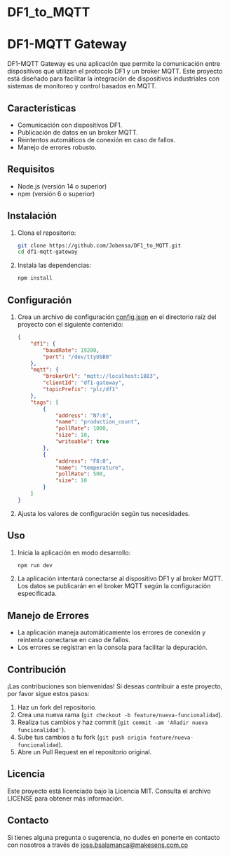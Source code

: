 # DF1_to_MQTT
# DF1-MQTT Gateway

DF1-MQTT Gateway es una aplicación que permite la comunicación entre dispositivos que utilizan el protocolo DF1 y un broker MQTT. Este proyecto está diseñado para facilitar la integración de dispositivos industriales con sistemas de monitoreo y control basados en MQTT.

## Características

- Comunicación con dispositivos DF1.
- Publicación de datos en un broker MQTT.
- Reintentos automáticos de conexión en caso de fallos.
- Manejo de errores robusto.

## Requisitos

- Node.js (versión 14 o superior)
- npm (versión 6 o superior)

## Instalación

1. Clona el repositorio:

    ```sh
    git clone https://github.com/Jobensa/DF1_to_MQTT.git
    cd df1-mqtt-gateway
    ```

2. Instala las dependencias:

    ```sh
    npm install
    ```

## Configuración

1. Crea un archivo de configuración [config.json](http://_vscodecontentref_/1) en el directorio raíz del proyecto con el siguiente contenido:

    ```json
    {
        "df1": {
            "baudRate": 19200,
            "port": "/dev/ttyUSB0"
        },
        "mqtt": {
            "brokerUrl": "mqtt://localhost:1883",
            "clientId": "df1-gateway",
            "topicPrefix": "plc/df1"
        },
        "tags": [
            {
                "address": "N7:0",
                "name": "production_count",
                "pollRate": 1000,
                "size": 10,
                "writeable": true
            },
            {
                "address": "F8:0",
                "name": "temperature",
                "pollRate": 500,
                "size": 10
            }
        ]
    }
    ```

2. Ajusta los valores de configuración según tus necesidades.

## Uso

1. Inicia la aplicación en modo desarrollo:

    ```sh
    npm run dev
    ```

2. La aplicación intentará conectarse al dispositivo DF1 y al broker MQTT. Los datos se publicarán en el broker MQTT según la configuración especificada.

## Manejo de Errores

- La aplicación maneja automáticamente los errores de conexión y reintenta conectarse en caso de fallos.
- Los errores se registran en la consola para facilitar la depuración.

## Contribución

¡Las contribuciones son bienvenidas! Si deseas contribuir a este proyecto, por favor sigue estos pasos:

1. Haz un fork del repositorio.
2. Crea una nueva rama (`git checkout -b feature/nueva-funcionalidad`).
3. Realiza tus cambios y haz commit (`git commit -am 'Añadir nueva funcionalidad'`).
4. Sube tus cambios a tu fork (`git push origin feature/nueva-funcionalidad`).
5. Abre un Pull Request en el repositorio original.

## Licencia

Este proyecto está licenciado bajo la Licencia MIT. Consulta el archivo LICENSE para obtener más información.

## Contacto

Si tienes alguna pregunta o sugerencia, no dudes en ponerte en contacto con nosotros a través de [jose.bsalamanca@makesens.com.co](mailto:jose.bsalamanca@makesens.com.co)
